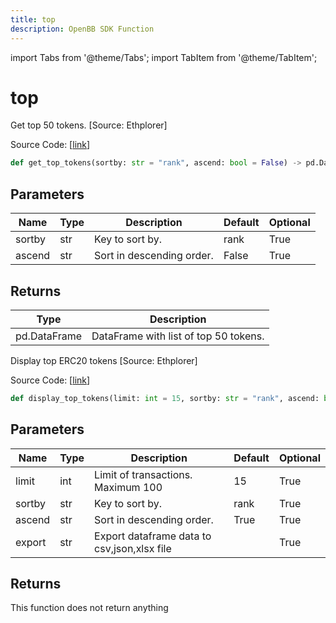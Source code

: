 ```yaml
---
title: top
description: OpenBB SDK Function
---
```


import Tabs from '@theme/Tabs';
import TabItem from '@theme/TabItem';

# top

<Tabs>
<TabItem value="model" label="Model" default>

Get top 50 tokens. [Source: Ethplorer]

Source Code: [[link](https://github.com/OpenBB-finance/OpenBBTerminal/tree/main/openbb_terminal/cryptocurrency/onchain/ethplorer_model.py#L268)]

```python
def get_top_tokens(sortby: str = "rank", ascend: bool = False) -> pd.DataFrame
```
## Parameters

| Name | Type | Description | Default | Optional |
| ---- | ---- | ----------- | ------- | -------- |
| sortby | str | Key to sort by. | rank | True |
| ascend | str | Sort in descending order. | False | True |

## Returns

| Type | Description |
| ---- | ----------- |
| pd.DataFrame | DataFrame with list of top 50 tokens. |



</TabItem>
<TabItem value="view" label="View">

Display top ERC20 tokens [Source: Ethplorer]

Source Code: [[link](https://github.com/OpenBB-finance/OpenBBTerminal/tree/main/openbb_terminal/cryptocurrency/onchain/ethplorer_view.py#L70)]

```python
def display_top_tokens(limit: int = 15, sortby: str = "rank", ascend: bool = True, export: str = "") -> None
```
## Parameters

| Name | Type | Description | Default | Optional |
| ---- | ---- | ----------- | ------- | -------- |
| limit | int | Limit of transactions. Maximum 100 | 15 | True |
| sortby | str | Key to sort by. | rank | True |
| ascend | str | Sort in descending order. | True | True |
| export | str | Export dataframe data to csv,json,xlsx file |  | True |

## Returns

This function does not return anything



</TabItem>
</Tabs>